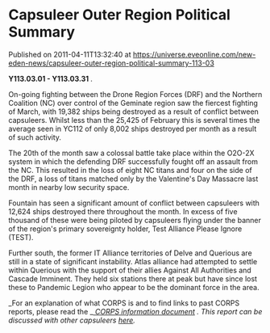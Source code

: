 # Capsuleer Outer Region Political Summary
Published on 2011-04-11T13:32:40 at https://universe.eveonline.com/new-eden-news/capsuleer-outer-region-political-summary-113-03

**Y113.03.01 - Y113.03.31** _._

On-going fighting between the Drone Region Forces (DRF) and the Northern Coalition (NC) over control of the Geminate region saw the fiercest fighting of March, with 19,382 ships being destroyed as a result of conflict between capsuleers. Whilst less than the 25,425 of February this is several times the average seen in YC112 of only 8,002 ships destroyed per month as a result of such activity.  
  
The 20th of the month saw a colossal battle take place within the O2O-2X system in which the defending DRF successfully fought off an assault from the NC. This resulted in the loss of eight NC titans and four on the side of the DRF, a loss of titans matched only by the Valentine's Day Massacre last month in nearby low security space.  
  
Fountain has seen a significant amount of conflict between capsuleers with 12,624 ships destroyed there throughout the month. In excess of five thousand of these were being piloted by capsuleers flying under the banner of the region's primary sovereignty holder, Test Alliance Please Ignore (TEST).  
  
Further south, the former IT Alliance territories of Delve and Querious are still in a state of significant instability. Atlas alliance had attempted to settle within Querious with the support of their allies Against All Authorities and Cascade Imminent. They held six stations there at peak but have since lost these to Pandemic Legion who appear to be the dominant force in the area.

_For an explanation of what CORPS is and to find links to past CORPS reports, please read the  _[ _CORPS information document_](http://www.eveonline.com/ingameboard.asp?a=topic&threadID=1106890&page=1) _. This report can be discussed with other capsuleers  [here](http://www.eveonline.com/ingameboard.asp?a=topic&threadID=1494862)._

